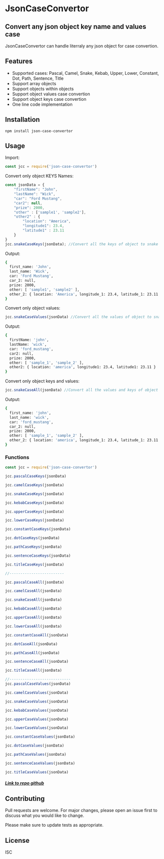 # JsonCaseConvertor
## Convert any json object key name and values case



JsonCaseConvertor can handle literraly any json object for case convertion. 
## Features

- Supported cases: Pascal, Camel, Snake, Kebab, Upper, Lower, Constant, Dot, Path, Sentence, Title
- Support array objects
- Support objects within objects
- Support object values case convertion
- Support object keys case convertion
- One line code implementation

## Installation

```npm
npm install json-case-convertor
```

## Usage

Import:

```javascript
const jcc = require('json-case-convertor')
```

Convert only object KEYS Names:

```javascript
const jsonData = { 
	"firstName": "John", 
	"lastName": "Wick", 
	"car": "Ford Mustang",
	"car2": null,
	"prize": 2000,
	"other" : ['sample1', 'sample2'],
	"other2" : {
		"location": "America",
		"longitude1": 23.4,
		"latitude1" : 23.11
	}
}
jcc.snakeCaseKeys(jsonData); //Convert all the keys of object to snake case
```

Output:

```sh
{
  first_name: 'John',
  last_name: 'Wick',
  car: 'Ford Mustang',
  car_2: null,
  prize: 2000,
  other: [ 'sample1', 'sample2' ],
  other_2: { location: 'America', longitude_1: 23.4, latitude_1: 23.11 }
}
```

Convert only object values:

```javascript
jcc.snakeCaseValues(jsonData) //Convert all the values of object to snake case
```

Output:

```sh
{
  firstName: 'john',
  lastName: 'wick',
  car: 'ford_mustang',
  car2: null,
  prize: 2000,
  other: [ 'sample_1', 'sample_2' ],
  other2: { location: 'america', longitude1: 23.4, latitude1: 23.11 }
}
```

Convert only object keys and values:

```javascript
jcc.snakeCaseAll(jsonData) //Convert all the values and keys of object to snake case
```
Output:

```sh
{
  first_name: 'john',
  last_name: 'wick',
  car: 'ford_mustang',
  car_2: null,
  prize: 2000,
  other: [ 'sample_1', 'sample_2' ],
  other_2: { location: 'america', longitude_1: 23.4, latitude_1: 23.11 }
}
```

### Functions

```javascript
const jcc = require('json-case-convertor')

jcc.pascalCaseKeys(jsonData)

jcc.camelCaseKeys(jsonData)

jcc.snakeCaseKeys(jsonData)

jcc.kebabCaseKeys(jsonData)

jcc.upperCaseKeys(jsonData)

jcc.lowerCaseKeys(jsonData)

jcc.constantCaseKeys(jsonData)

jcc.dotCaseKeys(jsonData)

jcc.pathCaseKeys(jsonData)

jcc.sentenceCaseKeys(jsonData)

jcc.titleCaseKeys(jsonData)

//-------------------------

jcc.pascalCaseAll(jsonData)

jcc.camelCaseAll(jsonData)

jcc.snakeCaseAll(jsonData)

jcc.kebabCaseAll(jsonData)

jcc.upperCaseAll(jsonData)

jcc.lowerCaseAll(jsonData)

jcc.constantCaseAll(jsonData)

jcc.dotCaseAll(jsonData)

jcc.pathCaseAll(jsonData)

jcc.sentenceCaseAll(jsonData)

jcc.titleCaseAll(jsonData)

//----------------------------
jcc.pascalCaseValues(jsonData)

jcc.camelCaseValues(jsonData)

jcc.snakeCaseValues(jsonData)

jcc.kebabCaseValues(jsonData)

jcc.upperCaseValues(jsonData)

jcc.lowerCaseValues(jsonData)

jcc.constantCaseValues(jsonData)

jcc.dotCaseValues(jsonData)

jcc.pathCaseValues(jsonData)

jcc.sentenceCaseValues(jsonData)

jcc.titleCaseValues(jsonData)

```

##### [Link to repo github](https://github.com/MIRTAHAALI/json-case-convertor)

## Contributing

Pull requests are welcome. For major changes, please open an issue first to discuss what you would like to change.

Please make sure to update tests as appropriate.

## License

ISC
